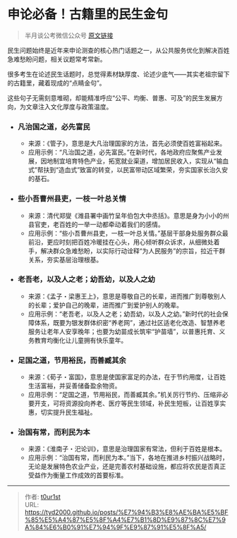 # 申论必备！古籍里的民生金句


> 半月谈公考微信公众号 [原文链接](https://mp.weixin.qq.com/s/RhgpdzZYqOlDWY8yI1ByUg)

民生问题始终是近年来申论测查的核心热门话题之一，从公共服务优化到解决百姓急难愁盼问题，相关议题常考常新。

很多考生在论述民生话题时，总觉得素材缺厚度、论述少底气——其实老祖宗留下的古籍里，藏着现成的“点睛金句”。

这些句子无需刻意堆砌，却能精准呼应“公平、均衡、普惠、可及”的民生发展方向，为文章注入文化厚度与政策温度。

- ### 凡治国之道，必先富民

  - 来源：《管子》，意思是大凡治理国家的方法，首先必须使百姓富裕起来。
  - 应用示例：“凡治国之道，必先富民。”在新时代，各地政府应聚焦产业发展，因地制宜培育特色产业，拓宽就业渠道，增加居民收入，实现从“输血式”帮扶到“造血式”致富的转变，以民富带动区域繁荣，夯实国家长治久安的基石。

- ### 些小吾曹州县吏，一枝一叶总关情

  - 来源：清代郑燮《潍县署中画竹呈年伯包大中丞括》。意思是身为小小的州县官吏，老百姓的一举一动都牵动着我们的感情。
  - 应用示例：“些小吾曹州县吏，一枝一叶总关情。”基层干部身处服务群众最前沿，更应时刻把百姓冷暖挂在心头，用心倾听群众诉求，从细微处着手，解决群众急难愁盼，以实际行动诠释“为人民服务”的宗旨，拉近干群关系，夯实基层治理根基。

- ### 老吾老，以及人之老；幼吾幼，以及人之幼

  - 来源：《孟子・梁惠王上》，意思是尊敬自己的长辈，进而推广到尊敬别人的长辈；爱护自己的晚辈，进而推广到爱护别人的晚辈。
  - 应用示例：“老吾老，以及人之老；幼吾幼，以及人之幼。”新时代的社会保障体系，既要为银发群体织密“养老网”，通过社区适老化改造、智慧养老服务让老年人安享晚年；也要为幼苗成长筑牢“护苗墙”，以普惠托育、义务教育均衡化让儿童拥有快乐童年。

- ### 足国之道，节用裕民，而善臧其余

  - 来源：《荀子・富国》，意思是使国家富足的办法，在于节约用度，让百姓生活富裕，并妥善储备盈余物资。
  - 应用示例：“足国之道，节用裕民，而善臧其余。”机关厉行节约、压缩非必要开支，可将资源投向养老、医疗等民生领域，补民生短板，让百姓享实惠，切实提升民生福祉。

- ### 治国有常，而利民为本

  - 来源：《淮南子・汜论训》，意思是治理国家有常法，但利于百姓是根本。
  - 应用示例：“治国有常，而利民为本。”当下，各地在推进乡村振兴战略时，无论是发展特色农业产业，还是完善农村基础设施，都应将农民是否真正受益作为衡量工作成效的首要标准。

---

> 作者: [t0ur1st](https://github.com/tyd2000)  
> URL: https://tyd2000.github.io/posts/%E7%94%B3%E8%AE%BA%E5%BF%85%E5%A4%87%E5%8F%A4%E7%B1%8D%E9%87%8C%E7%9A%84%E6%B0%91%E7%94%9F%E9%87%91%E5%8F%A5/  

